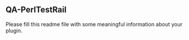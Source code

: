 ## QA-PerlTestRail

Please fill this readme file with some meaningful information about your plugin.
